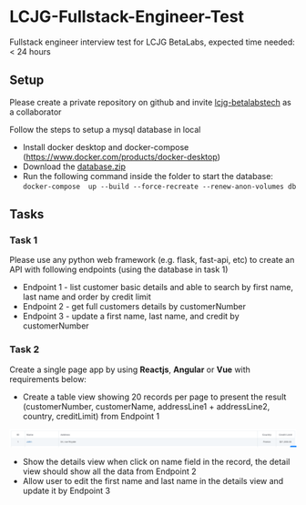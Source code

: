 # LCJG-Fullstack-Engineer-Test

Fullstack engineer interview test for LCJG BetaLabs, expected time needed: < 24 hours

## Setup

Please create a private repository on github and invite [lcjg-betalabstech](https://github.com/lcjg-betalabstech) as a collaborator

Follow the steps to setup a mysql database in local
- Install docker desktop and docker-compose (https://www.docker.com/products/docker-desktop)
- Download the [database.zip](https://github.com/LCJG-BetaLabs/LCJG-Fullstack-Engineer-Test/raw/main/database.zip)
- Run the following command inside the folder to start the database: `docker-compose  up --build --force-recreate --renew-anon-volumes db`

## Tasks

### Task 1
Please use any python web framework (e.g. flask, fast-api, etc) to create an API with following endpoints (using the database in task 1)

- Endpoint 1 - list customer basic details and able to search by first name, last name and order by credit limit
- Endpoint 2 - get full customers details by customerNumber
- Endpoint 3 - update a first name, last name, and credit by customerNumber


### Task 2
Create a single page app by using **Reactjs**, **Angular** or **Vue** with requirements below: 

- Create a table view showing 20 records per page to present the result (customerNumber, customerName, addressLine1 + addressLine2, country, creditLimit) from Endpoint 1

![Row](https://github.com/LCJG-BetaLabs/LCJG-Fullstack-Engineer-Test/blob/main/demo%20row.png?raw=true)
- Show the details view when click on name field in the record, the detail view should show all the data from Endpoint 2
- Allow user to edit the first name and last name in the details view and update it by Endpoint 3

